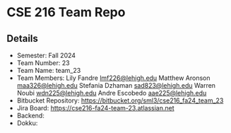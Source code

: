 # CSE 216 Team Repo

## Details
- Semester: Fall 2024
- Team Number: 23
- Team Name: team_23
- Team Members:
	Lily Fandre lmf226@lehigh.edu
	Matthew Aronson maa326@lehigh.edu
	Stefania Dzhaman sad823@lehigh.edu
	Warren Noubi wdn225@lehigh.edu
	Andre Escobedo aae225@lehigh.edu
- Bitbucket Repository: https://bitbucket.org/sml3/cse216_fa24_team_23
- Jira Board: https://cse216-fa24-team-23.atlassian.net
- Backend:
- Dokku:
